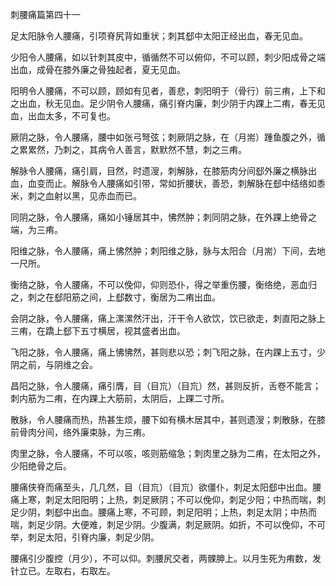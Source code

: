 刺腰痛篇第四十一

足太阳脉令人腰痛，引项脊尻背如重状；刺其郄中太阳正经出血，春无见血。

少阳令人腰痛，如以针刺其皮中，循循然不可以俯仰，不可以顾，刺少阳成骨之端出血，成骨在膝外廉之骨独起者，夏无见血。

阳明令人腰痛，不可以顾，顾如有见者，善悲，刺阳明于（骨行）前三痏，上下和之出血，秋无见血。足少阴令人腰痛，痛引脊内廉，刺少阴于内踝上二痏，春无见血，出血太多，不可复也。

厥阴之脉，令人腰痛，腰中如张弓弩弦；刺厥阴之脉，在（月耑）踵鱼腹之外，循之累累然，乃刺之，其病令人善言，默默然不慧，刺之三痏。

解脉令人腰痛，痛引肩，目然，时遗溲，刺解脉，在膝筋肉分间郄外廉之横脉出血，血变而止。解脉令人腰痛如引带，常如折腰状，善恐，刺解脉在郄中结络如黍米，刺之血射以黑，见赤血而已。

同阴之脉，令人腰痛，痛如小锤居其中，怫然肿；刺同阴之脉，在外踝上绝骨之端，为三痏。

阳维之脉，令人腰痛，痛上怫然肿；刺阳维之脉，脉与太阳合（月耑）下间，去地一尺所。

衡络之脉，令人腰痛，不可以俛仰，仰则恐仆，得之举重伤腰，衡络绝，恶血归之，刺之在郄阳筋之间，上郄数寸，衡居为二痏出血。

会阴之脉，令人腰痛，痛上漯漯然汗出，汗干令人欲饮，饮已欲走，刺直阳之脉上三痏，在蹻上郄下五寸横居，视其盛者出血。

飞阳之脉，令人腰痛，痛上怫怫然，甚则悲以恐；刺飞阳之脉，在内踝上五寸，少阴之前，与阴维之会。

昌阳之脉，令人腰痛，痛引膺，目（目巟）（目巟）然，甚则反折，舌卷不能言；刺内筋为二痏，在内踝上大筋前，太阴后，上踝二寸所。

散脉，令人腰痛而热，热甚生烦，腰下如有横木居其中，甚则遗溲；刺散脉，在膝前骨肉分间，络外廉束脉，为三痏。

肉里之脉，令人腰痛，不可以咳，咳则筋缩急；刺肉里之脉为二痏，在太阳之外，少阳绝骨之后。

腰痛侠脊而痛至头，几几然，目（目巟）（目巟）欲僵仆，刺足太阳郄中出血。腰痛上寒，刺足太阳阳明；上热，刺足厥阴；不可以俛仰，刺足少阳；中热而喘，刺足少阴，刺郄中出血。腰痛上寒，不可顾，刺足阳明；上热，刺足太阴；中热而喘，刺足少阴。大便难，刺足少阴。少腹满，刺足厥阴。如折，不可以俛仰，不可举，刺足太阳，引脊内廉，刺足少阴。

腰痛引少腹控（月少），不可以仰。刺腰尻交者，两髁胂上。以月生死为痏数，发针立已。左取右，右取左。


